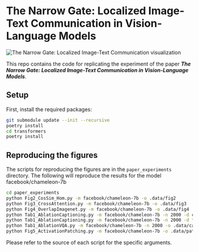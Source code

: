 # The Narrow Gate: Localized Image-Text Communication in Vision-Language Models
![The Narrow Gate: Localized Image-Text Communication visualization](src/assets/readme_pic.png)

This repo contains the code for replicating the experiment of the paper ***The Narrow Gate: Localized Image-Text Communication in Vision-Language Models***. 


## Setup
First, install the required packages:
```bash
git submodule update --init --recursive
poetry install
cd transformers
poetry install
```

## Reproducing the figures
The scripts for reproducing the figures are in the `paper_experiments` directory. The following will reproduce the results for the model facebook/chameleon-7b
```bash
cd paper_experiments
python Fig2_CosSim_Hom.py -m facebook/chameleon-7b -o .data/fig2
python Fig3_CrossAttention.py -m facebook/chameleon-7b -o .data/fig3
python Fig4_OverlapImagenet.py -m facebook/chameleon-7b -o .data/fig4
python Tab1_AblationCaptioning.py -m facebook/chameleon-7b -n 2000 -d coco -o .data/captioning
python Tab1_AblationCaptioning.py -m facebook/chameleon-7b -n 2000 -d flickr -o .data/captioning
python Tab1_AblationVQA.py -m facebook/chameleon-7b -n 2000 -o .data/captioning_vqa -md zero-shot
python Fig5_ActivationPatching.py -m facebook/chameleon-7b -o .data/patching
```
Please refer to the source of each script for the specific arguments.


